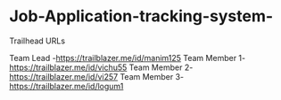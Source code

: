 # Job-Application-tracking-system-

Trailhead URLs

Team Lead -https://trailblazer.me/id/manim125
Team Member 1-https://trailblazer.me/id/vichu55
Team Member 2-https://trailblazer.me/id/vi257
Team Member 3-https://trailblazer.me/id/logum1
